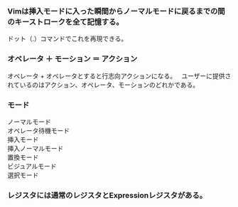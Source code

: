 ### Vimは挿入モードに入った瞬間からノーマルモードに戻るまでの間のキーストロークを全て記憶する。  
ドット（.）コマンドでこれを再現できる。  

### オペレータ ＋ モーション ＝ アクション  
オペレータ + オペレータとすると行志向アクションになる。  
ユーザーに提供されているのはアクション、オペレータ、モーションのどれかである。  

### モード  
ノーマルモード  
オペレータ待機モード  
挿入モード  
挿入ノーマルモード  
置換モード  
ビジュアルモード  
選択モード  


### レジスタには通常のレジスタとExpressionレジスタがある。  

